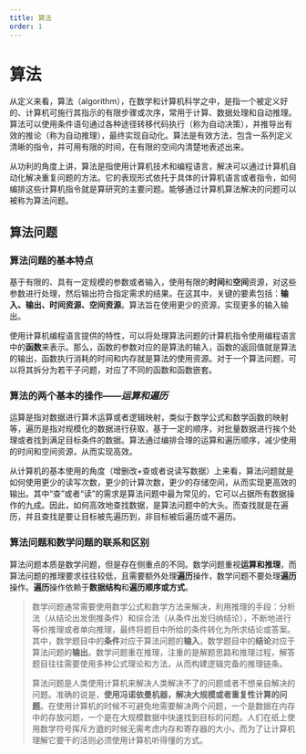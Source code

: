 ```yaml
---
title: 算法
order: 1
---
```


# 算法

从定义来看，算法（algorithm），在数学和计算机科学之中，是指一个被定义好的、计算机可施行其指示的有限步骤或次序，常用于计算、数据处理和自动推理。算法可以使用条件语句通过各种途径转移代码执行（称为自动决策），并推导出有效的推论（称为自动推理），最终实现自动化。算法是有效方法，包含一系列定义清晰的指令，并可用有限的时间，在有限的空间内清楚地表述出来。

从功利的角度上讲，算法是指使用计算机技术和编程语言，解决可以通过计算机自动化解决重复问题的方法。它的表现形式依托于具体的计算机语言或者指令，如何编排这些计算机指令就是算研究的主要问题。能够通过计算机算法解决的问题可以被称为算法问题。

## 算法问题

### 算法问题的基本特点
基于有限的、具有一定规模的参数或者输入，使用有限的**时间**和**空间**资源，对这些参数进行处理，然后输出符合指定需求的结果。在这其中，关键的要素包括：**输入、输出、时间资源、空间资源**。算法旨在使用更少的资源，实现更多的输入输出。

使用计算机编程语言提供的特性，可以将处理算法问题的计算机指令使用编程语言中的**函数**来表示。那么，函数的参数对应的是算法的输入，函数的返回值就是算法的输出，函数执行消耗的时间和内存就是算法的使用资源。对于一个算法问题，可以将其拆分为若干子问题，对应了不同的函数和函数嵌套。

### 算法的两个基本的操作——*运算和遍历*
运算是指对数据进行算术运算或者逻辑映射，类似于数学公式和数学函数的映射等，遍历是指对规模化的数据进行获取，基于一定的顺序，对批量数据进行挨个处理或者找到满足目标条件的数据。算法通过编排合理的运算和遍历顺序，减少使用的时间和空间资源，从而实现高效。

从计算机的基本使用的角度（增删改+查或者说读写数据）上来看，算法问题就是如何使用更少的读写次数，更少的计算次数，更少的存储空间，从而实现更高效的输出。其中“查”或者“读”的需求是算法问题中最为常见的，它可以占据所有数据操作的九成。因此，如何高效地查找数据，是算法问题中的大头。而查找就是在遍历，并且查找是要让目标被先遍历到，非目标被后遍历或不遍历。

### 算法问题和数学问题的联系和区别
算法问题本质是数学问题，但是存在侧重点的不同。数学问题重视**运算和推理**，而算法问题的推理要求往往较低，且需要额外处理**遍历**操作，数学问题不要处理**遍历**操作。**遍历**操作依赖于**数据结构**和**遍历顺序或方式**。

> 数学问题通常需要使用数学公式和数学方法来解决，利用推理的手段：分析法（从结论出发倒推条件）和综合法（从条件出发归纳结论），不断地进行等价推理或者单向推理，最终将题目中所给的条件转化为所求结论或答案。其中，数学题目中的**条件**对应于算法问题的**输入**，数学题目中的**结论**对应于算法问题的**输出**。数学问题重在推理，注重的是解题思路和推理过程，解答题目往往需要使用多种公式理论和方法，从而构建逻辑完备的推理链条。
>
> 算法问题是人类使用计算机来解决人类解决不了的问题或者不想亲自解决的问题。准确的说是，**使用冯诺依曼机器，解决大规模或者重复性计算的问题**。在使用计算机的时候不可避免地需要解决两个问题，一个是数据在内存中的存放问题，一个是在大规模数据中快速找到目标的问题。人们在纸上使用数学符号挥斥方遒的时候无需考虑内存和寄存器的大小，而为了让计算机理解它要干的活则必须使用计算机听得懂的方式。
